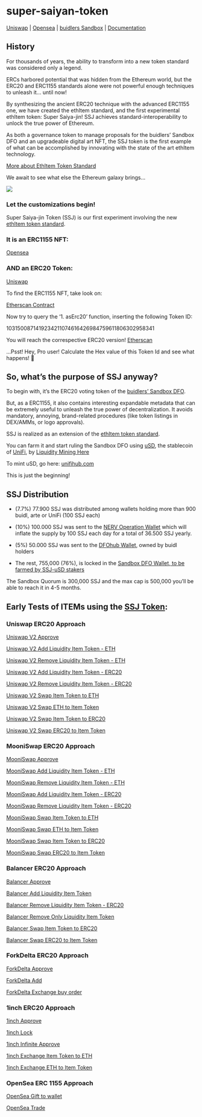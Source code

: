 # super-saiyan-token

<a href="https://uniswap.info/token/0xb4ae194a0dcf1b4080b164c1d775ee06e0817305">Uniswap</a> | <a href="https://opensea.io/assets/0xe8bd225aab19cd3cc0e98bd510e4b2fab91247a4/1031500871419234211074616426984759611806302958341">Opensea</a> | <a href="https://dapp.dfohub.com/?addr=0xd5F8E370130ebBF6dF7bF742866ff056331Fd73C">buidlers Sandbox</a> | <a href="https://b-u-i-d-l.github.io/super-saiyan-token/">Documentation</a>

## History

For thousands of years, the ability to transform into a new token standard was considered only a legend. 

ERCs harbored potential that was hidden from the Ethereum world, but the ERC20 and ERC1155 standards alone were not powerful enough techniques to unleash it… until now!

By synthesizing the ancient ERC20 technique with the advanced ERC1155 one, we have created the ethItem standard, and the first experimental ethItem token: Super Saiya-jin! SSJ achieves standard-interoperability to unlock the true power of Ethereum.

As both a governance token to manage proposals for the buidlers’ Sandbox DFO and an upgradeable digital art NFT, the SSJ token is the first example of what can be accomplished by innovating with the state of the art ethItem technology. 

<a href="https://github.com/b-u-i-d-l/eth-item-token-standard">More about EthItem Token Standard</a>

We await to see what else the Ethereum galaxy brings…

<img src="https://raw.githubusercontent.com/b-u-i-d-l/super-saiyan-token/master/ssj.gif">

### Let the customizations begin!

Super Saiya-jin Token (SSJ) is our first experiment involving the new <a href="https://github.com/b-u-i-d-l/eth-item-token-standard">ethItem token standard</a>.

### It is an ERC1155 NFT:

<a href="https://opensea.io/assets/0xe8bd225aab19cd3cc0e98bd510e4b2fab91247a4/1031500871419234211074616426984759611806302958341">Opensea</a>

### AND an ERC20 Token:

<a href="https://uniswap.info/token/0xb4ae194a0dcf1b4080b164c1d775ee06e0817305">Uniswap</a>

To find the ERC1155 NFT, take look on:

<a href="https://etherscan.io/address/0xe8bd225aab19cd3cc0e98bd510e4b2fab91247a4#readContract">Etherscan Contract</a>

Now try to query the ‘1. asErc20’ function, inserting the following Token ID:

1031500871419234211074616426984759611806302958341

You will reach the correspective ERC20 version! <a href="https://etherscan.io/address/0xb4ae194a0dcf1b4080b164c1d775ee06e0817305">Etherscan</a>

…Psst! Hey, Pro user! Calculate the Hex value of this Token Id and see what happens! 👀

## So, what’s the purpose of SSJ anyway?

To begin with, it’s the ERC20 voting token of the <a href="https://dapp.dfohub.com/?addr=0xd5F8E370130ebBF6dF7bF742866ff056331Fd73C">buidlers’ Sandbox DFO</a>.

But, as a ERC1155, it also contains interesting expandable metadata that can be extremely useful to unleash the true power of decentralization. It avoids mandatory, annoying, brand-related procedures (like token listings in DEX/AMMs, or logo approvals).

SSJ is realized as an extension of the <a href="https://github.com/b-u-i-d-l/eth-item-token-standard">ethItem token standard</a>.

You can farm it and start ruling the Sandbox DFO using <a href="https://uniswap.info/pair/0x0a71ac080b82a794757b00e2f2d96e0e9463f48d">uSD</a>, the stablecoin of <a href="https://www.unifihub.com">UniFi</a>, by <a href="https://dapp.dfohub.com/?staking=0x792BF16B9C6CaD4c180C0031F32c39EB51d6A290">Liquidity Mining Here</a>

To mint uSD, go here: <a href="https://www.unifihub.com">unifihub.com</a>

This is just the beginning!

## SSJ Distribution

- (7.7%) 77.900 SSJ was distributed among wallets holding more than 900 buidl, arte or UniFi (100 SSJ each)

- (10%) 100.000 SSJ was sent to the <a href="https://etherscan.io/address/0x25756f9c2cceacd787260b001f224159ab9fb97a">NERV Operation Wallet</a> which will inflate the supply by 100 SSJ each day for a total of 36.500 SSJ yearly.

- (5%) 50.000 SSJ was sent to the <a href="https://etherscan.io/address/0x5d40c724ba3e7ffa6a91db223368977c522bdacd">DFOhub Wallet</a>, owned by buidl holders

- The rest, 755,000 (76%), is locked in the <a href="https://etherscan.io/address/0xeE4ccfB9341E27AbE3c8dE2F63694cc1ba71026B">Sandbox DFO Wallet, to be farmed by <a href="https://dapp.dfohub.com/?staking=0x792BF16B9C6CaD4c180C0031F32c39EB51d6A290">SSJ-uSD stakers</a>

The Sandbox Quorum is 300,000 SSJ and the max cap is 500,000 you’ll be able to reach it in 4-5 months.

## Early Tests of ITEMs using the <a href="https://github.com/b-u-i-d-l/super-saiyan-token">SSJ Token</a>:

### Uniswap ERC20 Approach

<a href="https://etherscan.io/tx/0x83b0bfba8b936e9df48b041e165c05eb5f7debb9af69463a76e5c0ce7bac7f93">Uniswap V2  Approve</a>
 
<a href="https://etherscan.io/tx/0x3e02983346674ef1b8b1160fe9fd880414deff0d6356f64c902cbcc0cd69d23b">Uniswap V2 Add Liquidity Item Token - ETH</a>

<a href="https://etherscan.io/tx/0x21f38e8d8244ad950e00febba765ba2f8ea80b1e03a9032928cc7a57f4fde103">Uniswap V2 Remove Liquidity Item Token - ETH</a>


<a href="https://etherscan.io/tx/0x1896bae5da015412d23d8ad3348a4b9188dfbcd1acd25db6931cabb0492a52f7">Uniswap V2 Add Liquidity Item Token - ERC20</a>

<a href="https://etherscan.io/tx/0x69022eada4372c329edfbc8385866c1ccd7bd705952bf8f4f31fed868a726239">Uniswap V2 Remove Liquidity Item Token - ERC20</a>

<a href="https://etherscan.io/tx/0x42898b045f809888e4d489cabb0683b83ecc74ff1ec6f71c42a4431a80d84fee">Uniswap V2 Swap Item Token to ETH</a>

<a href="https://etherscan.io/tx/0x628d50cedf03e8fef10cc522df55e67f812a8247aa275abd8ebe5311960db756">Uniswap V2 Swap ETH to Item Token</a>

<a href="https://etherscan.io/tx/0xe2a6c508bedc73ada144084bad04919fc6b1519b8f03329e7488287a6bbfab35">Uniswap V2 Swap Item Token to ERC20</a>

<a href="https://etherscan.io/tx/0x1debe4f2e05fc99611f81713f2108dffb46dfbf4474dae829a7890c8ce704c07">Uniswap V2 Swap ERC20 to Item Token</a>

### MooniSwap ERC20 Approach

<a href="https://etherscan.io/tx/0xe5fb75bee1cf5f490b4e83bcc7bcc6d1eef4234aa0be6b00610dee3391ffac22">MooniSwap Approve</a>

<a href="https://etherscan.io/tx/0x6edf771cf8483eb5d93b7d8283b23270e8241480ee331260112d7c3726e94dc8">MooniSwap Add Liquidity Item Token - ETH</a>

<a href="https://etherscan.io/tx/0xa5a3a415f7b0f098bcc914f877f78858db9ccc7e2a63492aa5bbd95e07e872af">MooniSwap Remove Liquidity Item Token - ETH</a>

<a href="https://etherscan.io/tx/0x538035b714ffbe947b3595f724457c97e7b27549e2afac5cae1cce6b848ef6b0">MooniSwap Add Liquidity Item Token - ERC20</a>

<a href="https://etherscan.io/tx/0xb56b613222e02162e5bbb2f6c728aa426a0980fd10ac8907e3dd707faa6eab26">MooniSwap Remove Liquidity Item Token - ERC20</a>

<a href="https://etherscan.io/tx/0xdda28163e7199e6cfdd5274103c2975ffa1dcb007124079694943ace368a4ec6">MooniSwap Swap Item Token to ETH</a>

<a href="https://etherscan.io/tx/0x3cf86d5914b1e8513036926b8f91b997a8d217d77edfafb18cb721b535226d10">MooniSwap Swap ETH to Item Token</a>

<a href="https://etherscan.io/tx/0xbd4ae5e4bdfa4b9a57c25970c2f2a1a3eab9d5483e6345035903d78c75b00019">MooniSwap Swap Item Token to ERC20</a>

<a href="https://etherscan.io/tx/0xdfbb21397e42e23b75ed46e4f473c767e3af6ebe282f5491480ae8ac19f28c19">MooniSwap Swap ERC20 to Item Token</a>



### Balancer ERC20 Approach

<a href="https://etherscan.io/tx/0x376dbd77426f42c71a8585ee3337ce99924b3a8ae6a1f84e66f966fa277ed762">Balancer Approve</a>

<a href="https://etherscan.io/tx/0x294596ddd6b806fd500068b48e316264041a9d207763e3653f5f8399d752438c">Balancer Add Liquidity Item Token</a>

<a href="https://etherscan.io/tx/0xa756126028cdb137ee04d5db44674d2354a9c5a0e02d7f400d3d9a179dbe1978">Balancer Remove Liquidity Item Token - ERC20</a>

<a href="https://etherscan.io/tx/0xccf7295a8b3db6a6f1949d315a0dfca887e9bb6e34d4a49d57e31ca0e466b14e">Balancer Remove Only Liquidity Item Token</a>

<a href="https://etherscan.io/tx/0x8c6aa7866b8dd9e2bca0da5e06f775410c5f17d371ae88fb68dda1f32b2924f4">Balancer Swap Item Token to ERC20 </a>

<a href="https://etherscan.io/tx/0x90bdd5e2f41338a0179590377271b6302b09a70ca5b7423f767e4b29f4815d72">Balancer Swap ERC20 to Item Token </a>


### ForkDelta ERC20 Approach

<a href="https://etherscan.io/tx/0xa2b8fe9c4f8d97401d7db45270f65de2c21c56823ffed75622db0d64331dae4d">ForkDelta Approve</a>

<a href="https://etherscan.io/tx/0x00475f07b6b7ad9114c07f84ae6158167297821ae7d15278285f8475f2073528">ForkDelta Add</a>

<a href="https://etherscan.io/tx/0xe9a940042737de275735dde73bd4d6cd26b45c2e5f6ba55eacfd4aa111ffc6bc">ForkDelta Exchange buy order</a>


### 1inch ERC20 Approach

<a href="https://etherscan.io/tx/0x81b1ba4ed93dbbeac6606aa0a1952043a308bee9e692f263b1ca394e89eed0ed">1inch Approve</a>

<a href="https://etherscan.io/tx/0x8b1955320138ac22e2a7cc7498e3192b3ad46ad90a5e135ac893dcc4e4671cbe">1inch Lock</a>

<a href="https://etherscan.io/tx/0xef16bd340d029ab280213123a25bbbe503c0990e4f160c6710ccb644f8b299ec">1inch Infinite Approve</a>

<a href="https://etherscan.io/tx/0xbb363683f612a8870d2f72e2b59d67c0425ce1b8052eedc7d7ddff417514c383">1inch Exchange Item Token to ETH </a>

<a href="https://etherscan.io/tx/0xea2b9d5fd5518b91cc76e05b79d268a2fca09a6a3ec4e78eceb44481bd0321ba">1inch Exchange ETH to Item Token</a>


### OpenSea ERC 1155 Approach

<a href="https://etherscan.io/tx/0x5c5d6636fabe16d45fee385a46e907317fd66bcc35bbf306656e5520bf9cd876">OpenSea Gift to wallet</a>

<a href="https://etherscan.io/tx/0xe3ab895773860aa701f6c710ed255adaca95bef7c021b3b6c54be59602f7e9aa">OpenSea Trade</a>
